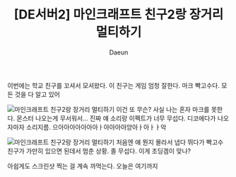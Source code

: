 ﻿---
layout: post
title: '[DE서버2] 마인크래프트 친구2랑 장거리 멀티하기'
subheading: 내가 만든 야생서버에서 게임하기
author: Daeun
categories: Game
banner:
tags: 마인크래프트 minecraft 야생서버 마인크래프트장거리멀티

---

이번에는 학교 친구를 꼬셔서 모셔왔다.
이 친구는 게임 엄청 잘한다. 마크 빡고수다. 모든 것을 다 알고 있어 

![마인크래프트 친구2랑 장거리 멀티하기](https://user-images.githubusercontent.com/79370538/213458636-206228d6-2a68-4b9c-929f-a4098cc6c28c.png)
이건 또 무슨? 
사실 나는 혼자 마크를 못한다. 몬스터 나오는게 무서워서... 
진짜 얘 소리랑 이펙트가 너무 무섭다. 디코에다가 나오자마자 소리지름. 으아아아아아아아ㅏ아아아아앙아ㅏ아ㅏㅏ악 


![마인크래프트 친구2랑 장거리 멀티하기](https://user-images.githubusercontent.com/79370538/213458647-6945debc-0d84-43a8-a900-680b58733610.png)
처음엔 얘 뭔지 몰라서 냅다 뛰다가 빡고수 친구가 가만히 있으면 된데서 멈춘 상황. 졸 무섭다. 이게 초딩겜이 맞나?

아쉽게도 스크린샷 찍는 걸 계속 까먹는다.
오늘은 여기까지